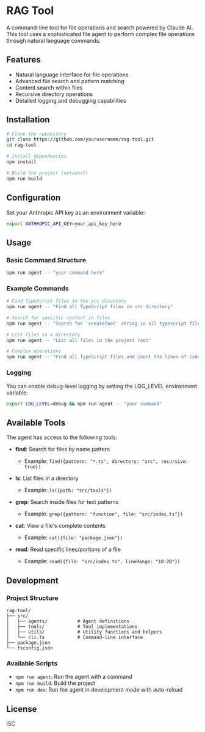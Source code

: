 # RAG Tool

A command-line tool for file operations and search powered by Claude AI. This tool uses a sophisticated file agent to perform complex file operations through natural language commands.

## Features

- Natural language interface for file operations
- Advanced file search and pattern matching
- Content search within files
- Recursive directory operations
- Detailed logging and debugging capabilities

## Installation

```bash
# Clone the repository
git clone https://github.com/yourusername/rag-tool.git
cd rag-tool

# Install dependencies
npm install

# Build the project (optional)
npm run build
```

## Configuration

Set your Anthropic API key as an environment variable:

```bash
export ANTHROPIC_API_KEY=your_api_key_here
```

## Usage

### Basic Command Structure

```bash
npm run agent -- "your command here"
```

### Example Commands

```bash
# Find TypeScript files in the src directory
npm run agent -- "Find all TypeScript files in src directory"

# Search for specific content in files
npm run agent -- "Search for 'createTool' string in all typescript files"

# List files in a directory
npm run agent -- "List all files in the project root"

# Complex operations
npm run agent -- "Find all TypeScript files and count the lines of code in each"
```

### Logging

You can enable debug-level logging by setting the LOG_LEVEL environment variable:

```bash
export LOG_LEVEL=debug && npm run agent -- "your command"
```

## Available Tools

The agent has access to the following tools:

- **find**: Search for files by name pattern
  - Example: `find({pattern: "*.ts", directory: "src", recursive: true})`
  
- **ls**: List files in a directory
  - Example: `ls({path: "src/tools"})`
  
- **grep**: Search inside files for text patterns
  - Example: `grep({pattern: "function", file: "src/index.ts"})`
  
- **cat**: View a file's complete contents
  - Example: `cat({file: "package.json"})`
  
- **read**: Read specific lines/portions of a file
  - Example: `read({file: "src/index.ts", lineRange: "10:20"})`

## Development

### Project Structure

```
rag-tool/
├── src/
│   ├── agents/           # Agent definitions
│   ├── tools/            # Tool implementations
│   ├── utils/            # Utility functions and helpers
│   └── cli.ts            # Command-line interface
├── package.json
└── tsconfig.json
```

### Available Scripts

- `npm run agent`: Run the agent with a command
- `npm run build`: Build the project
- `npm run dev`: Run the agent in development mode with auto-reload

## License

ISC
